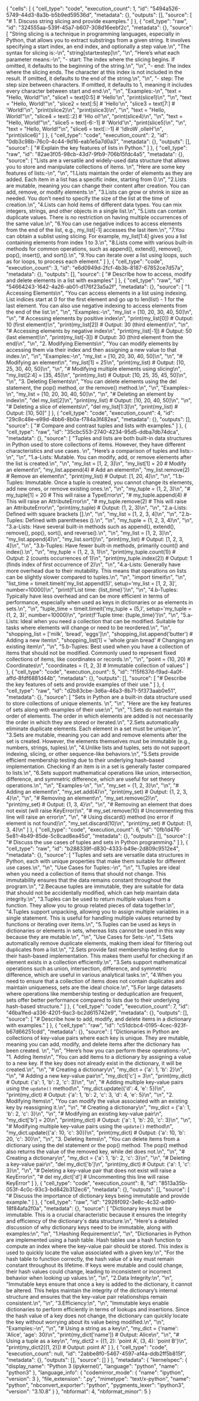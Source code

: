 {
 "cells": [
  {
   "cell_type": "code",
   "execution_count": 1,
   "id": "5494a526-5749-44d3-8a3b-b5b9ed59536d",
   "metadata": {},
   "outputs": [],
   "source": [
    "# 1. Discuss string slicing and provide examples."
   ]
  },
  {
   "cell_type": "raw",
   "id": "324555aa-539f-45a7-b607-308d16eebf2c",
   "metadata": {},
   "source": [
    "String slicing is a technique in programming languages, especially in Python, that allows you to extract substrings from a given string. It involves specifying a start index, an end index, and optionally a step value.\n",
    "The syntax for slicing is:-\n",
    "string[start:end:step]\n",
    "\n",
    "Here’s what each parameter means:-\n",
    "- start: The index where the slicing begins. If omitted, it defaults to the beginning of the string.\n",
    "\n",
    "- end: The index where the slicing ends. The character at this index is not included in the result. If omitted, it defaults to the end of the string.\n",
    "\n",
    "- step: The step size between characters. If omitted, it defaults to 1, meaning it includes every character between start and end.\n",
    "\n",
    "Examples:-\n",
    "text = \"Hello, World!\"\n",
    "slice1 = text[0:5]  # 'Hello'\n",
    "print(slice1)\n",
    "\n",
    "text = \"Hello, World!\"\n",
    "slice2 = text[:5]   # 'Hello'\n",
    "slice3 = text[7:]   # 'World!'\n",
    "print(slice2)\n",
    "print(slice3)\n",
    "\n",
    "text = \"Hello, World!\"\n",
    "slice4 = text[::2]  # 'Hlo ol!'\n",
    "print(slice4)\n",
    "\n",
    "text = \"Hello, World!\"\n",
    "slice5 = text[-6:-1]  # 'World'\n",
    "print(slice5)\n",
    "\n",
    "text = \"Hello, World!\"\n",
    "slice6 = text[::-1]  # '!dlroW ,olleH'\n",
    "print(slice6)"
   ]
  },
  {
   "cell_type": "code",
   "execution_count": 2,
   "id": "0db3c98b-76c0-4c44-9d16-eab1e5a7d0a3",
   "metadata": {},
   "outputs": [],
   "source": [
    "# Explain the key features of lists in Python."
   ]
  },
  {
   "cell_type": "raw",
   "id": "82ae3f05-98cb-43d7-9fb9-706b15fdc4a5",
   "metadata": {},
   "source": [
    "Lists are a versatile and widely-used data structure that allows you to store and manipulate collections of items. \n",
    "Here are some key features of lists:-\n",
    "\n",
    "1.Lists maintain the order of elements as they are added. Each item in a list has a specific index, starting from 0.\n",
    "2.Lists are mutable, meaning you can change their content after creation. You can add, remove, or modify elements.\n",
    "3.Lists can grow or shrink in size as needed. You don’t need to specify the size of the list at the time of creation.\n",
    "4.Lists can hold items of different data types. You can mix integers, strings, and other objects in a single list.\n",
    "5.Lists can contain duplicate values. There is no restriction on having multiple occurrences of the same value.\n",
    "6.You can use negative indices to access elements from the end of the list, e.g., my_list[-1] accesses the last item.\n",
    "7.You can obtain a sublist using slicing. For example, my_list[1:4] gives you a list containing elements from index 1 to 3.\n",
    "8.Lists come with various built-in methods for common operations, such as append(), extend(), remove(), pop(), insert(), and sort().\n",
    "9.You can iterate over a list using loops, such as for loops, to process each element."
   ]
  },
  {
   "cell_type": "code",
   "execution_count": 3,
   "id": "e6d0949d-2fcf-4b3b-8187-67852ce7d57a",
   "metadata": {},
   "outputs": [],
   "source": [
    "# DescrIbe how to access, modify and delete elements in a list with examples"
   ]
  },
  {
   "cell_type": "raw",
   "id": "54664243-1642-4a26-ab01-d176f23a5a2f",
   "metadata": {},
   "source": [
    "1. Accessing Elements\n",
    "You can access elements in a list using indexing. List indices start at 0 for the first element and go up to len(list) - 1 for the last element. You can also use negative indexing to access elements from the end of the list.\n",
    "\n",
    "Examples:-\n",
    "my_list = [10, 20, 30, 40, 50]\n",
    "\n",
    "# Accessing elements by positive index\n",
    "print(my_list[0])   # Output: 10 (first element)\n",
    "print(my_list[2])   # Output: 30 (third element)\n",
    "\n",
    "# Accessing elements by negative index\n",
    "print(my_list[-1])  # Output: 50 (last element)\n",
    "print(my_list[-3])  # Output: 30 (third element from the end)\n",
    "\n",
    "2. Modifying Elements\n",
    "You can modify elements by accessing them via their index and then assigning a new value to that index.\n",
    "\n",
    "Examples:-\n",
    "my_list = [10, 20, 30, 40, 50]\n",
    "\n",
    "# Modifying an element\n",
    "my_list[1] = 25\n",
    "print(my_list)  # Output: [10, 25, 30, 40, 50]\n",
    "\n",
    "# Modifying multiple elements using slicing\n",
    "my_list[2:4] = [35, 45]\n",
    "print(my_list)  # Output: [10, 25, 35, 45, 50]\n",
    "\n",
    "3. Deleting Elements\n",
    "You can delete elements using the del statement, the pop() method, or the remove() method.\n",
    "\n",
    "Examples:-\n",
    "my_list = [10, 20, 30, 40, 50]\n",
    "\n",
    "# Deleting an element by index\n",
    "del my_list[2]\n",
    "print(my_list)  # Output: [10, 20, 40, 50]\n",
    "\n",
    "# Deleting a slice of elements\n",
    "del my_list[1:3]\n",
    "print(my_list)  # Output: [10, 50]"
   ]
  },
  {
   "cell_type": "code",
   "execution_count": 4,
   "id": "29c8c48e-e99d-4bb6-8b0a-f784a3f482ea",
   "metadata": {},
   "outputs": [],
   "source": [
    "# Compare and contrast tuples and lists with examples."
   ]
  },
  {
   "cell_type": "raw",
   "id": "35cbc553-2740-4234-95d5-ddba7db74dca",
   "metadata": {},
   "source": [
    "Tuples and lists are both built-in data structures in Python used to store collections of items. However, they have different characteristics and use cases. \n",
    "Here’s a comparison of tuples and lists:-\n",
    "\n",
    "1.a-Lists: Mutable. You can modify, add, or remove elements after the list is created.\n",
    "\n",
    "my_list = [1, 2, 3]\n",
    "my_list[1] = 20       # Modify an element\n",
    "my_list.append(4)    # Add an element\n",
    "my_list.remove(2)    # Remove an element\n",
    "print(my_list)       # Output: [1, 20, 4]\n",
    "\n",
    "1.b-Tuples: Immutable. Once a tuple is created, you cannot change its elements, add new ones, or remove existing ones.\n",
    "\n",
    "my_tuple = (1, 2, 3)\n",
    "# my_tuple[1] = 20    # This will raise a TypeError\n",
    "# my_tuple.append(4) # This will raise an AttributeError\n",
    "# my_tuple.remove(2) # This will raise an AttributeError\n",
    "print(my_tuple)     # Output: (1, 2, 3)\n",
    "\n",
    "2.a-Lists: Defined with square brackets [].\n",
    "\n",
    "my_list = [1, 2, 3, 4]\n",
    "\n",
    "2.b-Tuples: Defined with parentheses ().\n",
    "\n",
    "my_tuple = (1, 2, 3, 4)\n",
    "\n",
    "3.a-Lists: Have several built-in methods such as append(), extend(), remove(), pop(), sort(), and reverse().\n",
    "\n",
    "my_list = [1, 2, 3]\n",
    "my_list.append(4)\n",
    "my_list.sort()\n",
    "print(my_list)  # Output: [1, 2, 3, 4]\n",
    "\n",
    "3.b-Tuples: Have fewer built-in methods, primarily count() and index().\n",
    "\n",
    "my_tuple = (1, 2, 3, 1)\n",
    "print(my_tuple.count(1))  # Output: 2 (counts occurrences of 1)\n",
    "print(my_tuple.index(2))  # Output: 1 (finds index of first occurrence of 2)\n",
    "\n",
    "4.a-Lists: Generally have more overhead due to their mutability. This means that operations on lists can be slightly slower compared to tuples.\n",
    "\n",
    "import timeit\n",
    "\n",
    "list_time = timeit.timeit('my_list.append(5)', setup='my_list = [1, 2, 3]', number=10000)\n",
    "print(f'List time: {list_time}')\n",
    "\n",
    "4.b-Tuples: Typically have less overhead and can be more efficient in terms of performance, especially when used as keys in dictionaries or as elements in sets.\n",
    "\n",
    "tuple_time = timeit.timeit('my_tuple + (5,)', setup='my_tuple = (1, 2, 3)', number=10000)\n",
    "print(f'Tuple time: {tuple_time}')\n",
    "\n",
    "5.a-Lists: Ideal when you need a collection that can be modified. Suitable for tasks where elements will change or need to be reordered.\n",
    "\n",
    "shopping_list = ['milk', 'bread', 'eggs']\n",
    "shopping_list.append('butter')  # Adding a new item\n",
    "shopping_list[1] = 'whole grain bread'  # Changing an existing item\n",
    "\n",
    "5.b-Tuples: Best used when you have a collection of items that should not be modified. Commonly used to represent fixed collections of items, like coordinates or records.\n",
    "\n",
    "point = (10, 20)  # Coordinates\n",
    "coordinates = (1, 2, 3)  # Immutable collection of values"
   ]
  },
  {
   "cell_type": "code",
   "execution_count": 5,
   "id": "f15f637d-f9ad-4a0f-affd-8fdf6881d44b",
   "metadata": {},
   "outputs": [],
   "source": [
    "# Describe the key features of sets and provide examples of their use."
   ]
  },
  {
   "cell_type": "raw",
   "id": "d2b83cbe-3d6a-46a3-8b71-5f373aab0e51",
   "metadata": {},
   "source": [
    "Sets in Python are a built-in data structure used to store collections of unique elements. \n",
    "\n",
    "Here are the key features of sets along with examples of their use:\n",
    "\n",
    "1.Sets do not maintain the order of elements. The order in which elements are added is not necessarily the order in which they are stored or iterated.\n",
    "2.Sets automatically eliminate duplicate elements. Each element in a set must be unique.\n",
    "3.Sets are mutable, meaning you can add and remove elements after the set is created. However, the elements themselves must be immutable (e.g., numbers, strings, tuples).\n",
    "4.Unlike lists and tuples, sets do not support indexing, slicing, or other sequence-like behaviors.\n",
    "5.Sets provide efficient membership testing due to their underlying hash-based implementation. Checking if an item is in a set is generally faster compared to lists.\n",
    "6.Sets support mathematical operations like union, intersection, difference, and symmetric difference, which are useful for set theory operations.\n",
    "\n",
    "Examples-\n",
    "\n",
    "my_set = {1, 2, 3}\n",
    "\n",
    "# Adding an element\n",
    "my_set.add(4)\n",
    "print(my_set)  # Output: {1, 2, 3, 4}\n",
    "\n",
    "# Removing an element\n",
    "my_set.remove(2)\n",
    "print(my_set)  # Output: {1, 3, 4}\n",
    "\n",
    "# Removing an element that does not exist (will raise KeyError)\n",
    "# my_set.remove(10)  # Uncommenting this line will raise an error\n",
    "\n",
    "# Using discard() method (no error if element is not found)\n",
    "my_set.discard(10)\n",
    "print(my_set)  # Output: {1, 3, 4}\n"
   ]
  },
  {
   "cell_type": "code",
   "execution_count": 6,
   "id": "0fb1d476-5e81-4b49-85de-5c8cad8ea45d",
   "metadata": {},
   "outputs": [],
   "source": [
    "# Discuss the use cases of tuples and sets in Python programming."
   ]
  },
  {
   "cell_type": "raw",
   "id": "b288339f-d830-4333-b49e-2d809c9512e4",
   "metadata": {},
   "source": [
    "Tuples and sets are versatile data structures in Python, each with unique properties that make them suitable for different use cases.\n",
    "\n",
    "Use Cases for Tuples:-\n",
    "\n",
    "1.Tuples are ideal when you need a collection of items that should not change. This immutability ensures that the data remains constant throughout the program.\n",
    "2.Because tuples are immutable, they are suitable for data that should not be accidentally modified, which can help maintain data integrity.\n",
    "3.Tuples can be used to return multiple values from a function. They allow you to group related pieces of data together.\n",
    "4.Tuples support unpacking, allowing you to assign multiple variables in a single statement. This is useful for handling multiple values returned by functions or iterating over items.\n",
    "5.Tuples can be used as keys in dictionaries or elements in sets, whereas lists cannot be used in this way because they are mutable.\n",
    "\n",
    "Use Cases for Sets:-\n",
    "1.Sets automatically remove duplicate elements, making them ideal for filtering out duplicates from a list.\n",
    "2.Sets provide fast membership testing due to their hash-based implementation. This makes them useful for checking if an element exists in a collection efficiently.\n",
    "3.Sets support mathematical operations such as union, intersection, difference, and symmetric difference, which are useful in various analytical tasks.\n",
    "4.When you need to ensure that a collection of items does not contain duplicates and maintain uniqueness, sets are the ideal choice.\n",
    "5.For large datasets where operations like membership testing or deduplication are frequent, sets offer better performance compared to lists due to their underlying hash-based structure."
   ]
  },
  {
   "cell_type": "code",
   "execution_count": 7,
   "id": "46ba1fed-a336-4201-9ac3-bc2d615742e9",
   "metadata": {},
   "outputs": [],
   "source": [
    "# Describe how to add, modify, and delete items in a dictionary with examples."
   ]
  },
  {
   "cell_type": "raw",
   "id": "c51dcbc4-0195-4cec-923f-b67d66251cdd",
   "metadata": {},
   "source": [
    "Dictionaries in Python are collections of key-value pairs where each key is unique. They are mutable, meaning you can add, modify, and delete items after the dictionary has been created. \n",
    "\n",
    "Here’s how you can perform these operations:-\n",
    "1. Adding Items\n",
    "You can add items to a dictionary by assigning a value to a new key. If the key does not already exist in the dictionary, it will be created.\n",
    "\n",
    "# Creating a dictionary\n",
    "my_dict = {'a': 1, 'b': 2}\n",
    "\n",
    "# Adding a new key-value pair\n",
    "my_dict['c'] = 3\n",
    "print(my_dict)  # Output: {'a': 1, 'b': 2, 'c': 3}\n",
    "\n",
    "# Adding multiple key-value pairs using the `update()` method\n",
    "my_dict.update({'d': 4, 'e': 5})\n",
    "print(my_dict)  # Output: {'a': 1, 'b': 2, 'c': 3, 'd': 4, 'e': 5}\n",
    "\n",
    "2. Modifying Items\n",
    "You can modify the value associated with an existing key by reassigning it.\n",
    "\n",
    "# Creating a dictionary\n",
    "my_dict = {'a': 1, 'b': 2, 'c': 3}\n",
    "\n",
    "# Modifying an existing key-value pair\n",
    "my_dict['b'] = 20\n",
    "print(my_dict)  # Output: {'a': 1, 'b': 20, 'c': 3}\n",
    "\n",
    "# Modifying multiple key-value pairs using the `update()` method\n",
    "my_dict.update({'a': 10, 'c': 30})\n",
    "print(my_dict)  # Output: {'a': 10, 'b': 20, 'c': 30}\n",
    "\n",
    "3. Deleting Items\n",
    "You can delete items from a dictionary using the del statement or the pop() method. The pop() method also returns the value of the removed key, while del does not.\n",
    "\n",
    "# Creating a dictionary\n",
    "my_dict = {'a': 1, 'b': 2, 'c': 3}\n",
    "\n",
    "# Deleting a key-value pair\n",
    "del my_dict['b']\n",
    "print(my_dict)  # Output: {'a': 1, 'c': 3}\n",
    "\n",
    "# Deleting a key-value pair that does not exist will raise a KeyError\n",
    "# del my_dict['d']  # Uncommenting this line will raise KeyError"
   ]
  },
  {
   "cell_type": "code",
   "execution_count": 8,
   "id": "8513a35b-053f-4c0c-93c3-bd842b312ec6",
   "metadata": {},
   "outputs": [],
   "source": [
    "# Discuss the importance of dictionary keys being immutable and provide example."
   ]
  },
  {
   "cell_type": "raw",
   "id": "2926f092-3e8c-4c32-ad90-18f84afa2f0a",
   "metadata": {},
   "source": [
    "Dictionary keys must be immutable. This is a crucial characteristic because it ensures the integrity and efficiency of the dictionary's data structure.\n",
    "Here's a detailed discussion of why dictionary keys need to be immutable, along with examples:\n",
    "\n",
    "1.Hashing Requirement:\n",
    "\n",
    "Dictionaries in Python are implemented using a hash table. Hash tables use a hash function to compute an index where the key-value pair should be stored. This index is used to quickly locate the value associated with a given key.\n",
    "For the hash table to function correctly, the hash value of a key must remain constant throughout its lifetime. If keys were mutable and could change, their hash values could change, leading to inconsistent or incorrect behavior when looking up values.\n",
    "\n",
    "2.Data Integrity:\n",
    "\n",
    "Immutable keys ensure that once a key is added to the dictionary, it cannot be altered. This helps maintain the integrity of the dictionary’s internal structure and ensures that the key-value pair relationships remain consistent.\n",
    "\n",
    "3.Efficiency:\n",
    "\n",
    "Immutable keys enable dictionaries to perform efficiently in terms of lookups and insertions. Since the hash value of a key does not change, the dictionary can quickly locate the key without worrying about its value being modified.\n",
    "\n",
    "Examples:-\n",
    "\n",
    "# Using a string as a key\n",
    "my_dict = {'name': 'Alice', 'age': 30}\n",
    "print(my_dict['name'])  # Output: Alice\n",
    "\n",
    "# Using a tuple as a key\n",
    "my_dict2 = {(1, 2): 'point A', (3, 4): 'point B'}\n",
    "print(my_dict2[(1, 2)])  # Output: point A"
   ]
  },
  {
   "cell_type": "code",
   "execution_count": null,
   "id": "2abbe8f0-5467-4597-af4a-ddb2ff5b815f",
   "metadata": {},
   "outputs": [],
   "source": []
  }
 ],
 "metadata": {
  "kernelspec": {
   "display_name": "Python 3 (ipykernel)",
   "language": "python",
   "name": "python3"
  },
  "language_info": {
   "codemirror_mode": {
    "name": "ipython",
    "version": 3
   },
   "file_extension": ".py",
   "mimetype": "text/x-python",
   "name": "python",
   "nbconvert_exporter": "python",
   "pygments_lexer": "ipython3",
   "version": "3.10.8"
  }
 },
 "nbformat": 4,
 "nbformat_minor": 5
}
